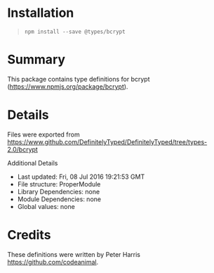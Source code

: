 # Installation
> `npm install --save @types/bcrypt`

# Summary
This package contains type definitions for bcrypt (https://www.npmjs.org/package/bcrypt).

# Details
Files were exported from https://www.github.com/DefinitelyTyped/DefinitelyTyped/tree/types-2.0/bcrypt

Additional Details
 * Last updated: Fri, 08 Jul 2016 19:21:53 GMT
 * File structure: ProperModule
 * Library Dependencies: none
 * Module Dependencies: none
 * Global values: none

# Credits
These definitions were written by Peter Harris <https://github.com/codeanimal>.

